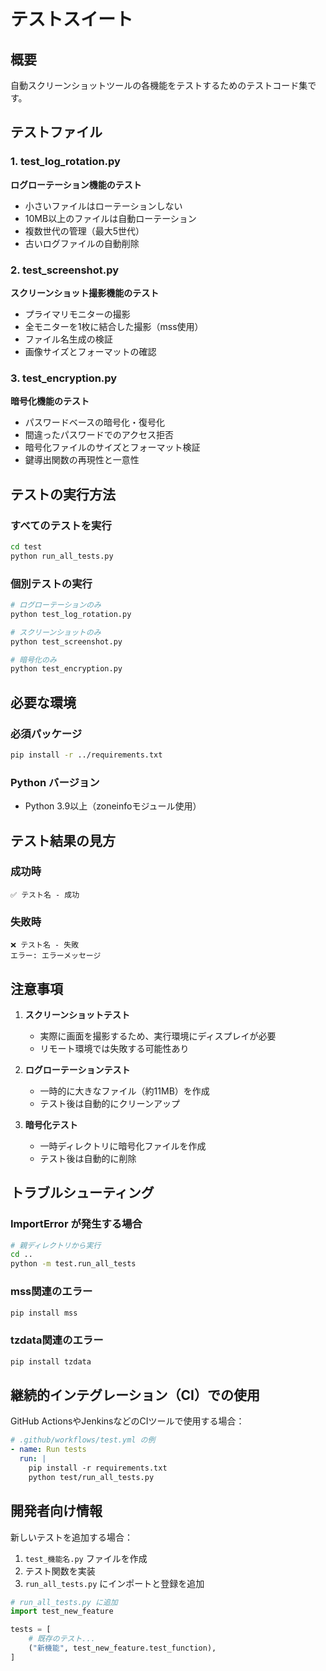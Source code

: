 # テストスイート

## 概要
自動スクリーンショットツールの各機能をテストするためのテストコード集です。

## テストファイル

### 1. test_log_rotation.py
**ログローテーション機能のテスト**
- 小さいファイルはローテーションしない
- 10MB以上のファイルは自動ローテーション
- 複数世代の管理（最大5世代）
- 古いログファイルの自動削除

### 2. test_screenshot.py
**スクリーンショット撮影機能のテスト**
- プライマリモニターの撮影
- 全モニターを1枚に結合した撮影（mss使用）
- ファイル名生成の検証
- 画像サイズとフォーマットの確認

### 3. test_encryption.py
**暗号化機能のテスト**
- パスワードベースの暗号化・復号化
- 間違ったパスワードでのアクセス拒否
- 暗号化ファイルのサイズとフォーマット検証
- 鍵導出関数の再現性と一意性

## テストの実行方法

### すべてのテストを実行
```bash
cd test
python run_all_tests.py
```

### 個別テストの実行
```bash
# ログローテーションのみ
python test_log_rotation.py

# スクリーンショットのみ
python test_screenshot.py

# 暗号化のみ
python test_encryption.py
```

## 必要な環境

### 必須パッケージ
```bash
pip install -r ../requirements.txt
```

### Python バージョン
- Python 3.9以上（zoneinfoモジュール使用）

## テスト結果の見方

### 成功時
```
✅ テスト名 - 成功
```

### 失敗時
```
❌ テスト名 - 失敗
エラー: エラーメッセージ
```

## 注意事項

1. **スクリーンショットテスト**
   - 実際に画面を撮影するため、実行環境にディスプレイが必要
   - リモート環境では失敗する可能性あり

2. **ログローテーションテスト**
   - 一時的に大きなファイル（約11MB）を作成
   - テスト後は自動的にクリーンアップ

3. **暗号化テスト**
   - 一時ディレクトリに暗号化ファイルを作成
   - テスト後は自動的に削除

## トラブルシューティング

### ImportError が発生する場合
```bash
# 親ディレクトリから実行
cd ..
python -m test.run_all_tests
```

### mss関連のエラー
```bash
pip install mss
```

### tzdata関連のエラー
```bash
pip install tzdata
```

## 継続的インテグレーション（CI）での使用

GitHub ActionsやJenkinsなどのCIツールで使用する場合：

```yaml
# .github/workflows/test.yml の例
- name: Run tests
  run: |
    pip install -r requirements.txt
    python test/run_all_tests.py
```

## 開発者向け情報

新しいテストを追加する場合：

1. `test_機能名.py` ファイルを作成
2. テスト関数を実装
3. `run_all_tests.py` にインポートと登録を追加

```python
# run_all_tests.py に追加
import test_new_feature

tests = [
    # 既存のテスト...
    ("新機能", test_new_feature.test_function),
]
```